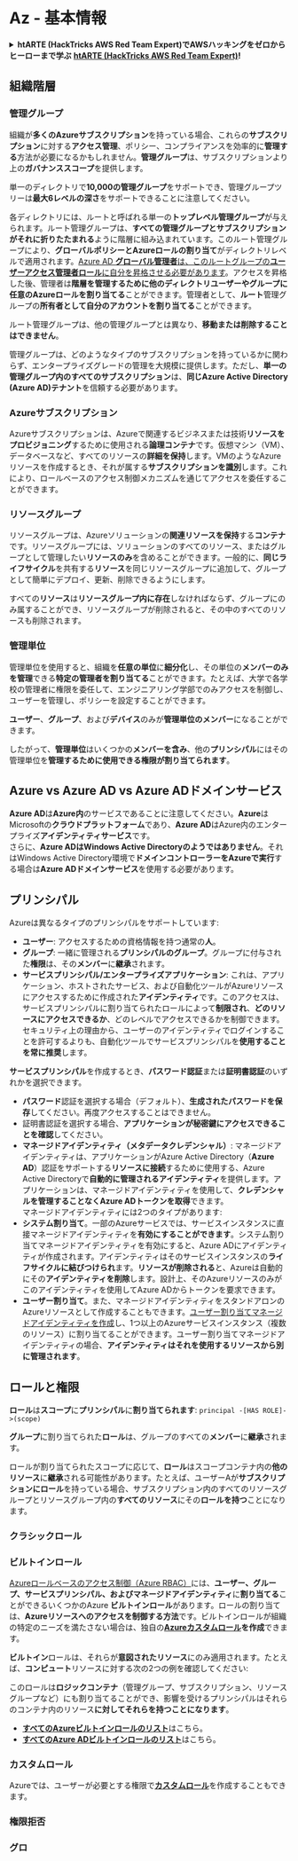 # Az - 基本情報

<details>

<summary><strong>htARTE (HackTricks AWS Red Team Expert)でAWSハッキングをゼロからヒーローまで学ぶ</strong> <a href="https://training.hacktricks.xyz/courses/arte"><strong>htARTE (HackTricks AWS Red Team Expert)</strong></a><strong>!</strong></summary>

HackTricksをサポートする他の方法:

* **HackTricksにあなたの会社を広告したい**、または**HackTricksをPDFでダウンロードしたい**場合は、[**サブスクリプションプラン**](https://github.com/sponsors/carlospolop)をチェックしてください！
* [**公式PEASS & HackTricksグッズ**](https://peass.creator-spring.com)を入手する
* [**The PEASS Family**](https://opensea.io/collection/the-peass-family)を発見する、私たちの独占的な[**NFTs**](https://opensea.io/collection/the-peass-family)のコレクション
* 💬 [**Discordグループ**](https://discord.gg/hRep4RUj7f)に**参加する**か、[**telegramグループ**](https://t.me/peass)に参加するか、**Twitter** 🐦 [**@carlospolopm**](https://twitter.com/carlospolopm)を**フォローする**。
* **HackTricks**の[**GitHubリポジトリ**](https://github.com/carlospolop/hacktricks)と[**HackTricks Cloud**](https://github.com/carlospolop/hacktricks-cloud)にPRを提出して、あなたのハッキングのコツを共有する。

</details>

## 組織階層

### 管理グループ

組織が**多くのAzureサブスクリプション**を持っている場合、これらの**サブスクリプション**に対する**アクセス管理**、ポリシー、コンプライアンスを効率的に**管理する**方法が必要になるかもしれません。**管理グループ**は、サブスクリプションより上の**ガバナンススコープ**を提供します。

単一のディレクトリで**10,000の管理グループ**をサポートでき、管理グループツリーは**最大6レベルの深さ**をサポートできることに注意してください。

各ディレクトリには、ルートと呼ばれる単一の**トップレベル管理グループ**が与えられます。ルート管理グループは、**すべての管理グループとサブスクリプションがそれに折りたたまれる**ように階層に組み込まれています。このルート管理グループにより、**グローバルポリシーとAzureロールの割り当て**がディレクトリレベルで適用されます。[Azure AD **グローバル管理者**は、このルートグループの**ユーザーアクセス管理者ロール**に自分を昇格させる必要があります](https://learn.microsoft.com/en-us/azure/role-based-access-control/elevate-access-global-admin)。アクセスを昇格した後、管理者は**階層を管理するために他のディレクトリユーザーやグループに任意のAzureロールを割り当てる**ことができます。管理者として、**ルート**管理グループの**所有者として自分のアカウントを割り当てる**ことができます。

ルート管理グループは、他の管理グループとは異なり、**移動または削除することはできません**。

管理グループは、どのようなタイプのサブスクリプションを持っているかに関わらず、エンタープライズグレードの管理を大規模に提供します。ただし、**単一の管理グループ内のすべてのサブスクリプション**は、**同じAzure Active Directory (Azure AD)テナント**を信頼する必要があります。

### Azureサブスクリプション

Azureサブスクリプションは、Azureで関連するビジネスまたは技術**リソースをプロビジョニング**するために使用される**論理コンテナ**です。仮想マシン（VM）、データベースなど、すべてのリソースの**詳細を保持**します。VMのようなAzureリソースを作成するとき、それが属する**サブスクリプションを識別**します。これにより、ロールベースのアクセス制御メカニズムを通じてアクセスを委任することができます。

### リソースグループ

リソースグループは、Azureソリューションの**関連リソースを保持**する**コンテナ**です。リソースグループには、ソリューションのすべてのリソース、またはグループとして管理したい**リソースのみ**を含めることができます。一般的に、**同じライフサイクル**を共有する**リソース**を同じリソースグループに追加して、グループとして簡単にデプロイ、更新、削除できるようにします。

すべての**リソース**は**リソースグループ内に存在**しなければならず、グループにのみ属することができ、リソースグループが削除されると、その中のすべてのリソースも削除されます。

### 管理単位

管理単位を使用すると、組織を**任意の単位**に**細分化**し、その単位の**メンバーのみを管理**できる**特定の管理者を割り当てる**ことができます。たとえば、大学で各学校の管理者に権限を委任して、エンジニアリング学部でのみアクセスを制御し、ユーザーを管理し、ポリシーを設定することができます。

**ユーザー**、**グループ**、および**デバイス**のみが**管理単位のメンバー**になることができます。

したがって、**管理単位**はいくつかの**メンバーを含み**、他の**プリンシパル**にはその管理単位を**管理するために使用できる権限が割り当てられます**。

## Azure vs Azure AD vs Azure ADドメインサービス

**Azure AD**は**Azure内**のサービスであることに注意してください。**Azure**はMicrosoftの**クラウドプラットフォーム**であり、**Azure AD**はAzure内のエンタープライズ**アイデンティティサービス**です。\
さらに、**Azure ADはWindows Active Directoryのようではありません**。それはWindows Active Directory環境で**ドメインコントローラーをAzureで実行**する場合は**Azure ADドメインサービス**を使用する必要があります。

## プリンシパル

Azureは異なるタイプのプリンシパルをサポートしています:

* **ユーザー**: アクセスするための資格情報を持つ通常の**人**。
* **グループ**: 一緒に管理される**プリンシパルのグループ**。グループに付与された**権限**は、その**メンバー**に**継承**されます。
*   **サービスプリンシパル/エンタープライズアプリケーション**: これは、アプリケーション、ホストされたサービス、および自動化ツールがAzureリソースにアクセスするために作成された**アイデンティティ**です。このアクセスは、サービスプリンシパルに割り当てられたロールによって**制限され**、**どのリソースにアクセスできるか**、どのレベルでアクセスできるかを制御できます。セキュリティ上の理由から、ユーザーのアイデンティティでログインすることを許可するよりも、自動化ツールでサービスプリンシパルを**使用することを常に推奨**します。

**サービスプリンシパル**を作成するとき、**パスワード認証**または**証明書認証**のいずれかを選択できます。

* **パスワード**認証を選択する場合（デフォルト）、**生成されたパスワードを保存**してください。再度アクセスすることはできません。
* 証明書認証を選択する場合、**アプリケーションが秘密鍵にアクセスできることを確認**してください。
* **マネージドアイデンティティ（メタデータクレデンシャル）**: マネージドアイデンティティは、アプリケーションがAzure Active Directory（**Azure AD**）認証をサポートする**リソースに接続**するために使用する、Azure Active Directoryで**自動的に管理されるアイデンティティ**を提供します。アプリケーションは、マネージドアイデンティティを使用して、**クレデンシャルを管理することなくAzure ADトークンを取得**できます。\
マネージドアイデンティティには2つのタイプがあります:
* **システム割り当て**。一部のAzureサービスでは、サービスインスタンスに直接マネージドアイデンティティを**有効にすることができます**。システム割り当てマネージドアイデンティティを有効にすると、Azure ADにアイデンティティが作成されます。アイデンティティはそのサービスインスタンスの**ライフサイクルに結びつけられ**ます。**リソースが削除される**と、Azureは自動的にその**アイデンティティを削除**します。設計上、そのAzureリソースのみがこのアイデンティティを使用してAzure ADからトークンを要求できます。
* **ユーザー割り当て**。また、マネージドアイデンティティをスタンドアロンのAzureリソースとして作成することもできます。[ユーザー割り当てマネージドアイデンティティを作成](https://learn.microsoft.com/en-us/azure/active-directory/managed-identities-azure-resources/how-to-manage-ua-identity-portal)し、1つ以上のAzureサービスインスタンス（複数のリソース）に割り当てることができます。ユーザー割り当てマネージドアイデンティティの場合、**アイデンティティはそれを使用するリソースから別に管理されます**。

## ロールと権限

**ロール**は**スコープ**に**プリンシパル**に**割り当てられます**: `principal -[HAS ROLE]->(scope)`

**グループ**に割り当てられた**ロール**は、グループのすべての**メンバー**に**継承**されます。

ロールが割り当てられたスコープに応じて、**ロール**はスコープコンテナ内の**他のリソース**に**継承**される可能性があります。たとえば、ユーザーAが**サブスクリプションにロール**を持っている場合、サブスクリプション内のすべてのリソースグループとリソースグループ内の**すべてのリソース**にその**ロールを持つ**ことになります。

### **クラシックロール**

### ビルトインロール

[Azureロールベースのアクセス制御（Azure RBAC）](https://learn.microsoft.com/en-us/azure/role-based-access-control/overview)には、**ユーザー、グループ、サービスプリンシパル、およびマネージドアイデンティティ**に**割り当てる**ことができるいくつかのAzure **ビルトインロール**があります。ロールの割り当ては、**Azureリソースへのアクセスを制御する方法**です。ビルトインロールが組織の特定のニーズを満たさない場合は、独自の[**Azureカスタムロール**](https://learn.microsoft.com/en-us/azure/role-based-access-control/custom-roles)**を作成**できます。

**ビルトイン**ロールは、それらが**意図されたリソース**にのみ適用されます。たとえば、**コンピュート**リソースに対する次の2つの例を確認してください:

このロールは**ロジックコンテナ**（管理グループ、サブスクリプション、リソースグループなど）にも割り当てることができ、影響を受けるプリンシパルはそれらのコンテナ内のリソース**に対してそれらを持つことになります**。

* [**すべてのAzureビルトインロールのリスト**](https://learn.microsoft.com/en-us/azure/role-based-access-control/built-in-roles)はこちら。
* [**すべてのAzure ADビルトインロールのリスト**](https://learn.microsoft.com/en-us/azure/active-directory/roles/permissions-reference)はこちら。

### カスタムロール

Azureでは、ユーザーが必要とする権限で[**カスタムロール**](https://learn.microsoft.com/en-us/azure/role-based-access-control/custom-roles)を作成することもできます。

### 権限拒否

### グロ
